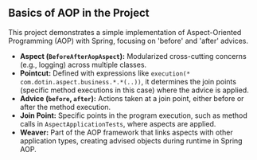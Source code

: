 ## Basics of AOP in the Project

This project demonstrates a simple implementation of Aspect-Oriented Programming (AOP) with Spring, focusing on 'before' and 'after' advices.

- **Aspect (`BeforeAfterAopAspect`):** Modularized cross-cutting concerns (e.g., logging) across multiple classes.
- **Pointcut:** Defined with expressions like `execution(* com.dotin.aspect.business.*.*(..))`, it determines the join points (specific method executions in this case) where the advice is applied.
- **Advice (`before`, `after`):** Actions taken at a join point, either before or after the method execution.
- **Join Point:** Specific points in the program execution, such as method calls in `AspectApplicationTests`, where aspects are applied.
- **Weaver:** Part of the AOP framework that links aspects with other application types, creating advised objects during runtime in Spring AOP.
